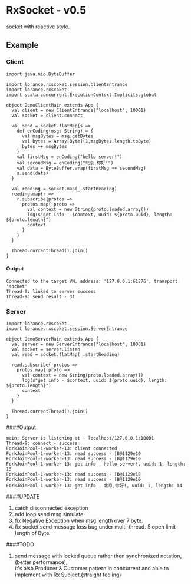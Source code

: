 # RxSocket - v0.5
socket with reactive style.

## Example

### Client
```
import java.nio.ByteBuffer

import lorance.rxscoket.session.ClientEntrance
import lorance.rxscoket._
import scala.concurrent.ExecutionContext.Implicits.global

object DemoClientMain extends App {
  val client = new ClientEntrance("localhost", 10001)
  val socket = client.connect

  val send = socket.flatMap{s =>
    def enCoding(msg: String) = {
      val msgBytes = msg.getBytes
      val bytes = Array[Byte](1,msgBytes.length.toByte)
      bytes ++ msgBytes
    }
    val firstMsg = enCoding("hello server!")
    val secondMsg = enCoding("北京,你好!")
    val data = ByteBuffer.wrap(firstMsg ++ secondMsg)
    s.send(data)
  }

  val reading = socket.map(_.startReading)
  reading.map{r =>
    r.subscribe{protos =>
      protos.map{ proto =>
        val context = new String(proto.loaded.array())
        log(s"get info - $context, uuid: ${proto.uuid}, length: ${proto.length}")
        context
      }
    }
  }

  Thread.currentThread().join()
}
```

#### Output
```
Connected to the target VM, address: '127.0.0.1:61276', transport: 'socket'
Thread-9: linked to server success
Thread-9: send result - 31
```

### Server
```
import lorance.rxscoket._
import lorance.rxscoket.session.ServerEntrance

object DemoServerMain extends App {
  val server = new ServerEntrance("localhost", 10001)
  val socket = server.listen
  val read = socket.flatMap(_.startReading)

  read.subscribe{ protos =>
    protos.map{ proto =>
      val context = new String(proto.loaded.array())
      log(s"get info - $context, uuid: ${proto.uuid}, length: ${proto.length}")
      context
    }
  }

  Thread.currentThread().join()
}
```

####Output
```
main: Server is listening at - localhost/127.0.0.1:10001
Thread-9: connect - success
ForkJoinPool-1-worker-13: client connected
ForkJoinPool-1-worker-13: read success - [B@1129e10
ForkJoinPool-1-worker-13: read success - [B@1129e10
ForkJoinPool-1-worker-13: get info - hello server!, uuid: 1, length: 13
ForkJoinPool-1-worker-13: read success - [B@1129e10
ForkJoinPool-1-worker-13: read success - [B@1129e10
ForkJoinPool-1-worker-13: get info - 北京,你好!, uuid: 1, length: 14
```  

####UPDATE  
1. catch disconnected exception
2. add loop send msg simulate
3. fix Negative Exception when msg length over 7 byte.
4. fix socket send message loss bug under multi-thread.
5  open limit length of Byte.  

####TODO
1. send message with locked queue rather then synchronized notation,(better performance),  
it's also Producer & Customer pattern in concurrent and able to implement with Rx Subject.(straight feeling)